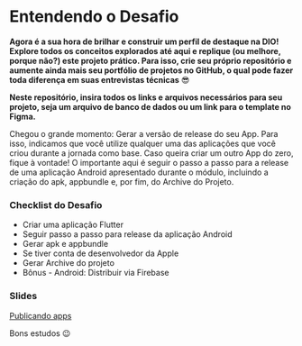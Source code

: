 # Entendendo o Desafio

 

**Agora é a sua hora de brilhar e construir um perfil de destaque na DIO! Explore todos os conceitos explorados até aqui e replique (ou melhore, porque não?) este projeto prático. Para isso, crie seu próprio repositório e aumente ainda mais seu portfólio de projetos no GitHub, o qual pode fazer toda diferença em suas entrevistas técnicas** 😎

 

**Neste repositório, insira todos os links e arquivos necessários para seu projeto, seja um arquivo de banco de dados ou um link para o template no Figma.**

 

Chegou o grande momento: Gerar a versão de release do seu App. Para isso, indicamos que você utilize qualquer uma das aplicações que você criou durante a jornada como base. Caso queira criar um outro App do zero, fique à vontade! O importante aqui é seguir o passo a passo para a release de uma aplicação Android apresentado durante o módulo, incluindo a criação do apk, appbundle e, por fim, do Archive do Projeto.

 

### **Checklist do Desafio**

- Criar uma aplicação Flutter
- Seguir passo a passo para release da aplicação Android
- Gerar apk e appbundle
- Se tiver conta de desenvolvedor da Apple
- Gerar Archive do projeto
- Bônus - Android: Distribuir via Firebase

 

### **Slides**

[Publicando apps](https://academiapme-my.sharepoint.com/:p:/g/personal/nubia_dio_me/EX5NZYXgQhNOmdN5zrVreYEBTHRlmO3wqvjvx1L1pKK1pw?e=qJcpdl)

 

Bons estudos 😉